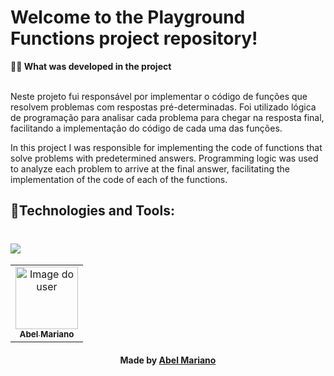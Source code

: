 # Welcome to the Playground Functions project repository!

<summary><strong>🧑‍💻 What was developed in the project</strong></summary><br />

Neste projeto fui responsável por implementar o código de funções que resolvem problemas com respostas pré-determinadas. Foi utilizado lógica de programação para analisar cada problema para chegar na resposta final, facilitando a implementação do código de cada uma das funções.

In this project I was responsible for implementing the code of functions that solve problems with predetermined answers. Programming logic was used to analyze each problem to arrive at the final answer, facilitating the implementation of the code of each of the functions.

## 🚀Technologies and Tools:
<h1 align='left'>
<img src="https://img.shields.io/badge/JavaScript-F7DF1E?style=for-the-badge&logo=javascript&logoColor=black" />
</h1>

<table align="center">
  <tr>
    <td align="center">
      <a href="https://github.com/abel-mariano">
        <img src="https://avatars.githubusercontent.com/abel-mariano" width="100px;" alt="Image do user" />
        <br />
        <sub><b>Abel Mariano</b></sub>
      </a>           
    </td>    
  </tr>
</table>

<h4 align="center">
  Made by  <a href="https://www.linkedin.com/in/abelmariano/" target="_blank"> Abel Mariano </a>
</h4>